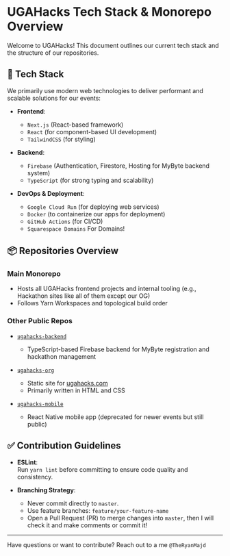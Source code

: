 # UGAHacks Tech Stack & Monorepo Overview

Welcome to UGAHacks! This document outlines our current tech stack and the structure of our repositories.

## 🔧 Tech Stack

We primarily use modern web technologies to deliver performant and scalable solutions for our events:

- **Frontend**:
  - `Next.js` (React-based framework)
  - `React` (for component-based UI development)
  - `TailwindCSS` (for styling)
- **Backend**:

  - `Firebase` (Authentication, Firestore, Hosting for MyByte backend system)
  - `TypeScript` (for strong typing and scalability)

- **DevOps & Deployment**:
  - `Google Cloud Run` (for deploying web services)
  - `Docker` (to containerize our apps for deployment)
  - `GitHub Actions` (for CI/CD)
  - `Squarespace Domains` For Domains!

## 📦 Repositories Overview

### Main Monorepo

- Hosts all UGAHacks frontend projects and internal tooling (e.g., Hackathon sites like all of them except our OG)
- Follows Yarn Workspaces and topological build order

### Other Public Repos

- [`ugahacks-backend`](https://github.com/UGAHacks/ugahacks-backend)

  - TypeScript-based Firebase backend for MyByte registration and hackathon management

- [`ugahacks-org`](https://github.com/UGAHacks/ugahacks-org)

  - Static site for [ugahacks.com](https://ugahacks.com)
  - Primarily written in HTML and CSS

- [`ugahacks-mobile`](https://github.com/UGAHacks/ugahacks-mobile)
  - React Native mobile app (deprecated for newer events but still public)

## ✅ Contribution Guidelines

- **ESLint**:  
  Run `yarn lint` before committing to ensure code quality and consistency.

- **Branching Strategy**:
  - Never commit directly to `master`.
  - Use feature branches: `feature/your-feature-name`
  - Open a Pull Request (PR) to merge changes into `master`, then I will check it and make comments or commit it!

---

Have questions or want to contribute? Reach out to a me `@TheRyanMajd`
